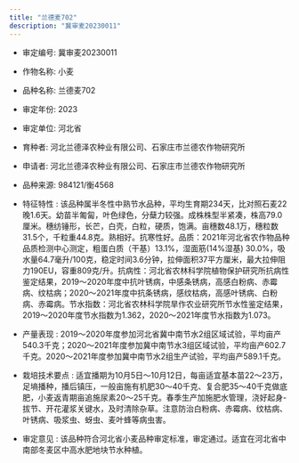 ```yaml
---
title: "兰德麦702"
description: "冀审麦20230011"
---
```

* 审定编号:  冀审麦20230011

*  作物名称:  小麦

*  品种名称:  兰德麦702

*  审定年份:  2023

*  审定单位:  河北省

* 育种者:  河北兰德泽农种业有限公司、石家庄市兰德农作物研究所

*  申请者:  河北兰德泽农种业有限公司、石家庄市兰德农作物研究所

*  品种来源:  984121/衡4568

*  特征特性 : 
该品种属半冬性中熟节水品种，平均生育期234天，比对照石麦22晚1.6天。幼苗半匍匐，叶色绿色，分蘖力较强。成株株型半紧凑，株高79.0厘米。穗纺锤形，长芒，白壳，白粒，硬质，饱满。亩穗数48.1万，穗粒数31.5个，千粒重44.8克。熟相好。抗寒性好。品质：2021年河北省农作物品种品质检测中心测定，粗蛋白质（干基）13.1%，湿面筋(14%湿基) 30.0%，吸水量64.7毫升/100克，稳定时间3.6分钟，拉伸面积37平方厘米，最大拉伸阻力190EU，容重809克/升。抗病性：河北省农林科学院植物保护研究所抗病性鉴定结果，2019～2020年度中抗叶锈病，中感条锈病，高感白粉病、赤霉病、纹枯病；2020～2021年度中抗条锈病，感纹枯病，高感叶锈病、白粉病、赤霉病。节水指数：河北省农林科学院旱作农业研究所节水性鉴定结果，2019～2020年度节水指数为1.362，2020～2021年度节水指数为1.073。
 
*  产量表现 : 
2019～2020年度参加河北省冀中南节水2组区域试验，平均亩产540.3千克；2020～2021年度参加冀中南节水3组区域试验，平均亩产602.7千克。2020～2021年度参加冀中南节水2组生产试验，平均亩产589.1千克。

*  栽培技术要点 : 
适宜播期为10月5日～10月12日，每亩适宜基本苗22～23万，足墒播种，播后镇压，一般亩施有机肥30～40千克、复合肥35～40千克做底肥，小麦返青期亩追施尿素20～25千克。春季生产加施肥水管理，浇好起身-拔节、开花灌浆关键水，及时清除杂草。注意防治白粉病、赤霉病、纹枯病、叶锈病、吸浆虫、蚜虫、麦叶蜂等病虫害。

*  审定意见 : 
该品种符合河北省小麦品种审定标准，审定通过。适宜在河北省中南部冬麦区中高水肥地块节水种植。
